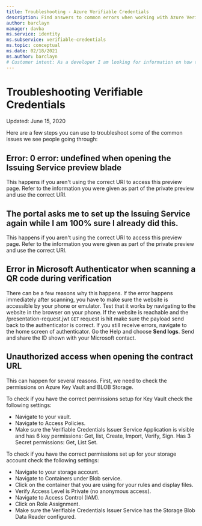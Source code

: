```yaml
---
title: Troubleshooting - Azure Verifiable Credentials
description: Find answers to common errors when working with Azure Verifiable Credentials
author: barclayn
manager: davba
ms.service: identity
ms.subservice: verifiable-credentials
ms.topic: conceptual
ms.date: 02/18/2021
ms.author: barclayn
# Customer intent: As a developer I am looking for information on how to enable my users to control their own information 
---
```


# Troubleshooting Verifiable Credentials

Updated: June 15, 2020


Here are a few steps you can use to troubleshoot some of the common issues we see people going through:

## Error: 0 error: undefined when opening the Issuing Service preview blade

This happens if you aren't using the correct URI to access this preview page. Refer to the information you were given as part of the private preview and use the correct URI.

## The portal asks me to set up the Issuing Service again while I am 100% sure I already did this.

This happens if you aren't using the correct URI to access this preview page. Refer to the information you were given as part of the private preview and use the correct URI.

## Error in Microsoft Authenticator when scanning a QR code during verification

There can be a few reasons why this happens. If the error happens immediately after scanning, you have to make sure the website is accessible by your phone or emulator. Test that it works by navigating to the website in the browser on your phone.
If the website is reachable and the /presentation-request.jwt ```GET``` request is hit make sure the payload send back to the authenticator is correct.
If you still receive errors, navigate to the home screen of authenticator. Go the Help and choose **Send logs**. Send and share the ID shown with your Microsoft contact.

## Unauthorized access when opening the contract URL

This can happen for several reasons. First, we need to check the permissions on Azure Key Vault and BLOB Storage. 

To check if you have the correct permissions setup for Key Vault check the following settings:

- Navigate to your vault.
- Navigate to Access Policies.
- Make sure the Verifiable Credentials Issuer Service Application is visible and has 6 key permissions:  Get, list, Create, Import, Verify, Sign. Has 3 Secret permissions: Get, List Set. 

To check if you have the correct permissions set up for your storage account check the following settings:

- Navigate to your storage account.
- Navigate to Containers under Blob service.
- Click on the container that you are using for your rules and display files.
- Verify Access Level is Private (no anonymous access).
- Navigate to Access Control (IAM).
- Click on Role Assignment.
- Make sure the Verifiable Credentials Issuer Service has the Storage Blob Data Reader configured.

